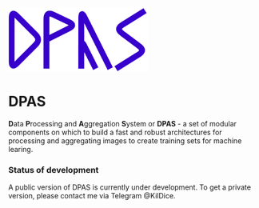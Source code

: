 <img title="" src="./assets/logo.png" alt="" data-align="center" width="280">

# DPAS

**D**ata **P**rocessing and **A**ggregation **S**ystem or **DPAS** - a set of modular components on which to build a fast and robust architectures for processing and aggregating images to create training sets for machine learing.

### Status of development

A public version of DPAS is currently under development. To get a private version, please contact me via Telegram @KilDice.
